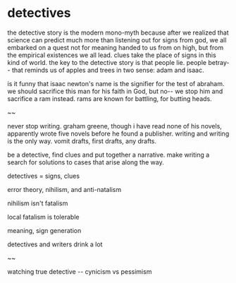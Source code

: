 # detectives 

the detective story is the modern mono-myth because after we realized that science can predict much more than listening out for signs from god, we all embarked on a quest not for meaning handed to us from on high, but from the empirical existences we all lead. clues take the place of signs in this kind of world. the key to the detective story is that people lie. people betray-- that reminds us of apples and trees in two sense: adam and isaac. 

is it funny that isaac newton's name is the signifier for the test of abraham. we should sacrifice this man for his faith in God, but no-- we stop him and sacrifice a ram instead. rams are known for battling, for butting heads. 

~~

never stop writing. graham greene, though i have read none of his novels, apparently wrote five novels before he found a publisher. writing and writing is the only way. vomit drafts, first drafts, any drafts. 

be a detective, find clues and put together a narrative. make writing a search for solutions to cases that arise along the way. 

detectives = signs, clues 

error theory, nihilism, and anti-natalism

nihilism isn't fatalism 

local fatalism is tolerable 

meaning, sign generation 

detectives and writers drink a lot 

~~

watching true detective -- cynicism vs pessimism 
